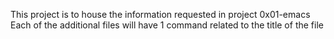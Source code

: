 This project is to house the information requested in project 0x01-emacs
Each of the additional files will have 1 command related to the title of the file
